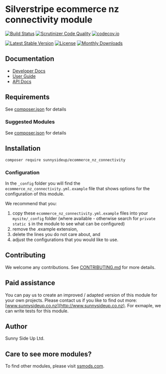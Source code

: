 # Silverstripe ecommerce nz connectivity module
[![Build Status](https://travis-ci.org/sunnysideup/silverstripe-ecommerce_nz_connectivity.svg?branch=master)](https://travis-ci.org/sunnysideup/silverstripe-ecommerce_nz_connectivity)
[![Scrutinizer Code Quality](https://scrutinizer-ci.com/g/sunnysideup/silverstripe-ecommerce_nz_connectivity/badges/quality-score.png?b=master)](https://scrutinizer-ci.com/g/sunnysideup/silverstripe-ecommerce_nz_connectivity/?branch=master)
[![codecov.io](https://codecov.io/github/sunnysideup/silverstripe-ecommerce_nz_connectivity/coverage.svg?branch=master)](https://codecov.io/github/sunnysideup/silverstripe-ecommerce_nz_connectivity?branch=master)

[![Latest Stable Version](https://poser.pugx.org/sunnysideup/ecommerce_nz_connectivity/version)](https://packagist.org/packages/sunnysideup/ecommerce_nz_connectivity)
[![License](https://poser.pugx.org/sunnysideup/ecommerce_nz_connectivity/license)](https://packagist.org/packages/sunnysideup/ecommerce_nz_connectivity)
[![Monthly Downloads](https://poser.pugx.org/sunnysideup/ecommerce_nz_connectivity/d/monthly)](https://packagist.org/packages/sunnysideup/ecommerce_nz_connectivity)


## Documentation



 * [Developer Docs](docs/en/INDEX.md)
 * [User Guide](docs/en/userguide.md)
 * [API Docs](http://docs.ssmods.com/sunnysideup/ecommerce_nz_connectivity/classes.xhtml)


## Requirements



See [composer.json](composer.json) for details


### Suggested Modules



See [composer.json](composer.json) for details


## Installation


```
composer require sunnysideup/ecommerce_nz_connectivity
```

### Configuration



In the `_config` folder you will find the `ecommerce_nz_connectivity.yml.example`
file that shows options for the configuration of this module.

We recommend that you:

  1. copy these `ecommerce_nz_connectivity.yml.example` files into your
`mysite/_config` folder (where available - otherwise search for `private static $` in the module to see what can be configured)
  2. remove the .example extension,
  3. delete the lines you do not care about, and
  4. adjust the configurations that you would like to use.


## Contributing



We welcome any contributions. See [CONTRIBUTING.md](CONTRIBUTING.md) for more details.

## Paid assistance



You can pay us to create an improved / adapted version of this module for your own projects.  Please contact us if you like to find out more: [www.sunnysideup.co.nz](http://www.sunnysideup.co.nz).  For exmaple, we can write tests for this module.  

## Author



Sunny Side Up Ltd.


## Care to see more modules?

To find other modules, please visit [ssmods.com](http://ssmods.com/).
